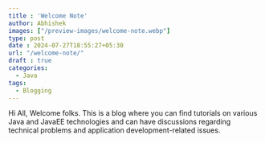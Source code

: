```yaml
---
title : 'Welcome Note'
author: Abhishek
images: ["/preview-images/welcome-note.webp"]
type: post
date : 2024-07-27T18:55:27+05:30
url: "/welcome-note/"
draft : true
categories:
  - Java
tags:
  - Blogging
---
```


Hi All,
Welcome folks.
This is a blog where you can find tutorials on various Java and JavaEE technologies
and can have discussions regarding technical problems and application development-related issues.